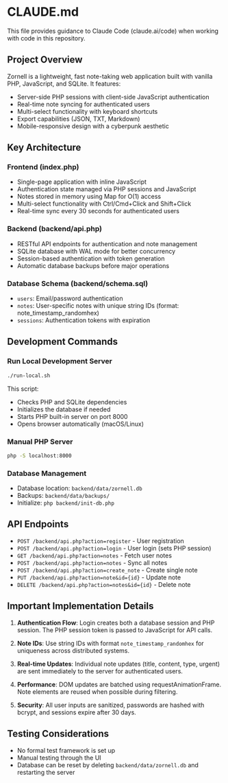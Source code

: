 # CLAUDE.md

This file provides guidance to Claude Code (claude.ai/code) when working with code in this repository.

## Project Overview

Zornell is a lightweight, fast note-taking web application built with vanilla PHP, JavaScript, and SQLite. It features:
- Server-side PHP sessions with client-side JavaScript authentication
- Real-time note syncing for authenticated users
- Multi-select functionality with keyboard shortcuts
- Export capabilities (JSON, TXT, Markdown)
- Mobile-responsive design with a cyberpunk aesthetic

## Key Architecture

### Frontend (index.php)
- Single-page application with inline JavaScript
- Authentication state managed via PHP sessions and JavaScript
- Notes stored in memory using Map for O(1) access
- Multi-select functionality with Ctrl/Cmd+Click and Shift+Click
- Real-time sync every 30 seconds for authenticated users

### Backend (backend/api.php)
- RESTful API endpoints for authentication and note management
- SQLite database with WAL mode for better concurrency
- Session-based authentication with token generation
- Automatic database backups before major operations

### Database Schema (backend/schema.sql)
- `users`: Email/password authentication
- `notes`: User-specific notes with unique string IDs (format: note_timestamp_randomhex)
- `sessions`: Authentication tokens with expiration

## Development Commands

### Run Local Development Server
```bash
./run-local.sh
```
This script:
- Checks PHP and SQLite dependencies
- Initializes the database if needed
- Starts PHP built-in server on port 8000
- Opens browser automatically (macOS/Linux)

### Manual PHP Server
```bash
php -S localhost:8000
```

### Database Management
- Database location: `backend/data/zornell.db`
- Backups: `backend/data/backups/`
- Initialize: `php backend/init-db.php`

## API Endpoints

- `POST /backend/api.php?action=register` - User registration
- `POST /backend/api.php?action=login` - User login (sets PHP session)
- `GET /backend/api.php?action=notes` - Fetch user notes
- `POST /backend/api.php?action=notes` - Sync all notes
- `POST /backend/api.php?action=create_note` - Create single note
- `PUT /backend/api.php?action=note&id={id}` - Update note
- `DELETE /backend/api.php?action=notes&id={id}` - Delete note

## Important Implementation Details

1. **Authentication Flow**: Login creates both a database session and PHP session. The PHP session token is passed to JavaScript for API calls.

2. **Note IDs**: Use string IDs with format `note_timestamp_randomhex` for uniqueness across distributed systems.

3. **Real-time Updates**: Individual note updates (title, content, type, urgent) are sent immediately to the server for authenticated users.

4. **Performance**: DOM updates are batched using requestAnimationFrame. Note elements are reused when possible during filtering.

5. **Security**: All user inputs are sanitized, passwords are hashed with bcrypt, and sessions expire after 30 days.

## Testing Considerations

- No formal test framework is set up
- Manual testing through the UI
- Database can be reset by deleting `backend/data/zornell.db` and restarting the server